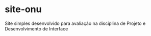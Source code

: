 # site-onu
 Site simples desenvolvido para avaliação na disciplina de Projeto e Desenvolvimento de Interface 
